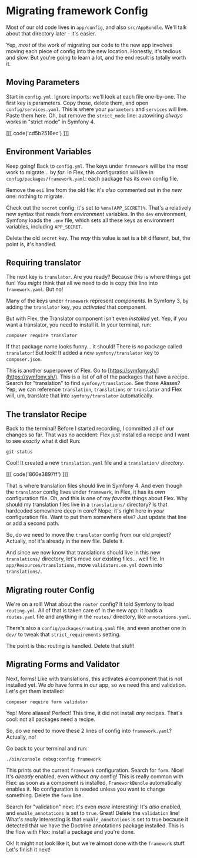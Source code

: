 # Migrating framework Config

Most of our old code lives in `app/config`, and also `src/AppBundle`. We'll talk
about that directory later - it's easier.

Yep, *most* of the work of migrating our code to the new app involves moving each
piece of config into the new location. Honestly, it's tedious and slow. But you're
going to learn a lot, and the end result is totally worth it.

## Moving Parameters

Start in `config.yml`. Ignore imports: we'll look at each file one-by-one. The
first key is parameters. Copy those, delete them, and open `config/services.yaml`.
This is where your `parameters` and `services` will live. Paste them here. Oh, but
remove the `strict_mode` line: autowiring *always* works in "strict mode" in Symfony 4.

[[[ code('cd5b2516ec') ]]]

## Environment Variables

Keep going! Back to `config.yml`. The keys under `framework` will be the *most* work
to migrate... by *far*. In Flex, this configuration will live in `config/packages/framework.yaml`:
each package has its *own* config file.

Remove the `esi` line from the old file: it's *also* commented out in the *new* one:
nothing to migrate.

Check out the `secret` config: it's set to `%env(APP_SECRET)%`. That's a relatively
new syntax that reads from *environment* variables. In the `dev` environment, Symfony
loads the `.env` file, which sets all these keys as environment variables, including
`APP_SECRET`.

Delete the old `secret` key. The *way* this value is set is a bit different, but,
the point is, it's handled.

## Requiring translator

The next key is `translator`. Are you ready? Because *this* is where things get
fun! You *might* think that all we need to do is copy this line into `framework.yaml`.
But no!

Many of the keys under `framework` represent *components*. In Symfony 3, by adding
the `translator` key, you *activated* that component.

But with Flex, the Translator component isn't even *installed* yet. Yep, if you
want a translator, you need to install it. In your terminal, run:

```terminal
composer require translator
```

If that package name looks funny... it should! There is *no* package called `translator`!
But look! It added a new `symfony/translator` key to `composer.json`.

This is another superpower of Flex. Go to [https://symfony.sh/](https://symfony.sh/).
This is a list of *all* of the packages that have a recipe. Search for "translation"
to find `symfony/translation`. See those Aliases? Yep, we can reference `translation`,
`translations` or `translator` and Flex will, um, translate that into `symfony/translator`
automatically.

## The translator Recipe

Back to the terminal! Before I started recording, I committed all of our changes
so far. That was no accident: Flex just installed a recipe and I want to see *exactly*
what it did! Run:

```terminal
git status
```

Cool! It created a new `translation.yaml` file and a `translation/` *directory*.

[[[ code('860e3897ff') ]]]

That is where translation files should live in Symfony 4. And even though the `translator`
config lives under `framework`, in Flex, it has its *own* configuration file. Oh,
and this is one of my *favorite* things about Flex. Why should my translation files
live in a `translations/` directory? Is that hardcoded somewhere deep in core? Nope:
it's right here in *your* configuration file. Want to put them somewhere else?
Just update that line or add a second path.

So, do we need to move the `translator` config from our old project? Actually, no!
It's already in the new file. Delete it.

And since we now know that translations should live in this new `translations/`
directory, let's move our existing files... well file. In `app/Resources/translations`,
move `validators.en.yml` down into `translations/`.

## Migrating router Config

We're on a roll! What about the `router` config? It told Symfony to load `routing.yml`.
All of that is taken care of in the new app: it loads a `routes.yaml` file and anything
in the `routes/` directory, like `annotations.yaml`.

There's also a `config/packages/routing.yaml` file, and even another one in
`dev/` to tweak that `strict_requirements` setting.

The point is this: routing is handled. Delete that stuff!

## Migrating Forms and Validator

Next, forms! Like with translations, this activates a component that is not installed
yet. We *do* have forms in our app, so we need this and validation. Let's get them
installed:

```terminal
composer require form validator
```

Yep! More aliases! Perfect! This time, it did not install *any* recipes. That's cool:
not all packages need a recipe.

So, do we need to move these 2 lines of config into `framework.yaml`? Actually, no!

Go back to your terminal and run:

```terminal
./bin/console debug:config framework
```

This prints out the current `framework` configuration. Search for `form`. Nice!
It's *already* enabled, even without *any* config! This is really common with Flex:
as soon as a component is installed, `FrameworkBundle` automatically enables it.
No configuration is needed unless you want to change something. Delete the `form`
line.

Search for "validation" next: it's even *more* interesting! It's *also* enabled,
and `enable_annotations` is set to `true`. Great! Delete the `validation` line!
What's *really* interesting is that `enable_annotations` is set to true because
it detected that we have the Doctrine annotations package installed. This is the
flow with Flex: install a package and you're done.

Ok! It might not look like it, but we're almost done with the `framework` stuff.
Let's finish it next!
